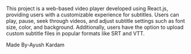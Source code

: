 This project is a web-based video player developed using React.js, providing users with a customizable experience for subtitles. Users can play, pause, seek through videos, and adjust subtitle settings such as font size, color, and background. Additionally, users have the option to upload custom subtitle files in popular formats like SRT and VTT.

Made By-Ayush Kardam
